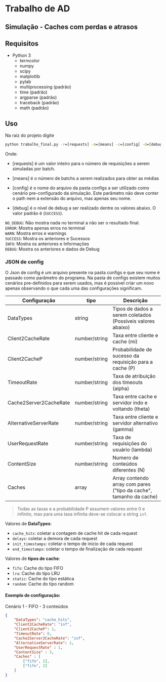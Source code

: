 # Trabalho de AD

## Simulação -  Caches com perdas e atrasos

## Requisitos

* Python 3
    * termcolor
    * numpy
    * scipy
    * matplotlib
    * pylab
    * multiprocessing (padrão)
    * time (padrão)
    * argparse (padrão)
    * traceback (padrão)
    * math (padrão)

## Uso

Na raiz do projeto digite

```cmd
python trabalho_final.py -r=[requests] -m=[means] -c=[config] -d=[debug] 
```

Onde:  
* [requests] é um valor inteiro para o número de requisições a serem simuladas por batch.

* [means] é o número de batchs a serem realizados para obter as médias

* [config] é o nome do arquivo da pasta configs a ser utilizado como cenário pre-configurado da simulação. Este parâmetro não deve conter o path nem a extensão do arquivo, mas apenas seu nome.

* [debug] é o nível de debug a ser realizado dentre os valores abaixo. O valor padrão é (`SUCCESS`).

`NO_DEBUG`: Não mostra nada no terminal a não ser o resultado final.  
`ERROR`: Mostra apenas erros no terminal  
`WARN`: Mostra erros e warnings  
`SUCCESS`: Mostra os anteriores e Sucessos  
`INFO`: Mostra os anteriores e Informações  
`DEBUG`: Mostra os anteriores e dados de Debug


### JSON de config
O Json de config é um arquivo presente na pasta configs e que seu nome é passado como parâmetro do programa. Na pasta de configs existem muitos cenários pre-definidos para serem usados, mas é possível criar um novo apenas observando o que cada uma das configurações significam.

Configuração            | tipo          | Descrição
---------               | ------        | ----------
DataTypes               | string        | Tipos de dados a serem coletados (Possíveis valores abaixo)
Client2CacheRate        | number/string | Taxa entre cliente e cache (mi)
Client2CacheP           | number/string | Probabilidade de sucesso da requisição para a cache (P)
TimeoutRate             | number/string | Taxa de atribuição dos timeouts (alpha)
Cache2Server2CacheRate  | number/string | Taxa entre cache e servidor indo e voltando (theta)
AlternativeServerRate   | number/string | Taxa entre cliente e servidor alternativo (gamma)
UserRequestRate         | number/string | Taxa de requisições do usuário (lambda)
ContentSize             | number/string | Numero de conteúdos diferentes (N)
Caches                  | array         | Array contendo array com pares ("tipo da cache", tamanho da cache)

> Todas as taxas e a probabilidade P assumem valores entre 0 e infinito, mas para uma taxa infinita deve-se colocar a string `inf`.

Valores de **DataTypes**:

* `cache_hits`: coletar a contagem de cache hit de cada request 
* `delays`: coletar a demora de cada request
* `init_timestamps`: coletar o tempo de inicio de cada request
* `end_timestamps`: coletar o tempo de finalização de cada request

Valores de **tipos de cache**:

* `fifo`: Cache do tipo FIFO 
* `lru`: Cache do tipo LRU
* `static`: Cache do tipo estática
* `random`: Cache do tipo random

#### Exemplo de configuração:
Cenário 1 - FIFO - 3 conteúdos
```json
{
    "DataTypes": "cache_hits",
    "Client2CacheRate": "inf",
    "Client2CacheP": 1,
    "TimeoutRate": 0,
    "Cache2Server2CacheRate": "inf",
    "AlternativeServerRate": 1,
    "UserRequestRate" : 1,
    "ContentSize" : 3,
    "Caches" : [
        ["fifo", 2],
        ["fifo", 2]
    ]
}
```